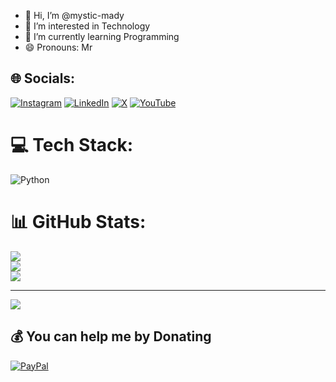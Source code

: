 - 👋 Hi, I’m @mystic-mady
- 👀 I’m interested in Technology 
- 🌱 I’m currently learning Programming 
- 😄 Pronouns: Mr

<!---
mystic-mady/mystic-mady is a ✨ special ✨ repository because its `README.md` (this file) appears on your GitHub profile.
You can click the Preview link to take a look at your changes.
--->

## 🌐 Socials:
[![Instagram](https://img.shields.io/badge/Instagram-%23E4405F.svg?logo=Instagram&logoColor=white)](https://instagram.com/im_madheswaran) [![LinkedIn](https://img.shields.io/badge/LinkedIn-%230077B5.svg?logo=linkedin&logoColor=white)](https://linkedin.com/in/madheswaran-0-m) [![X](https://img.shields.io/badge/X-black.svg?logo=X&logoColor=white)](https://x.com/im_madheswaran) [![YouTube](https://img.shields.io/badge/YouTube-%23FF0000.svg?logo=YouTube&logoColor=white)](https://youtube.com/@im-madhes) 

# 💻 Tech Stack:
![Python](https://img.shields.io/badge/python-3670A0?style=flat&logo=python&logoColor=ffdd54)
# 📊 GitHub Stats:
![](https://github-readme-stats.vercel.app/api?username=mystic-mady&theme=dark&hide_border=false&include_all_commits=false&count_private=false)<br/>
![](https://github-readme-streak-stats.herokuapp.com/?user=mystic-mady&theme=dark&hide_border=false)<br/>
![](https://github-readme-stats.vercel.app/api/top-langs/?username=mystic-mady&theme=dark&hide_border=false&include_all_commits=false&count_private=false&layout=compact)

---
[![](https://visitcount.itsvg.in/api?id=mystic-mady&icon=0&color=0)](https://visitcount.itsvg.in)

  ## 💰 You can help me by Donating
  [![PayPal](https://img.shields.io/badge/PayPal-00457C?style=for-the-badge&logo=paypal&logoColor=white)](https://paypal.me/paypal.me/m4dhes) 

  
<!-- Proudly created with GPRM ( https://gprm.itsvg.in ) -->
